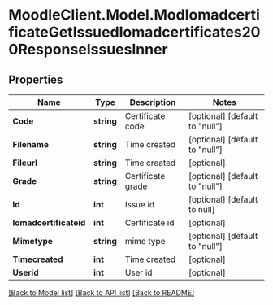# MoodleClient.Model.ModIomadcertificateGetIssuedIomadcertificates200ResponseIssuesInner

## Properties

Name | Type | Description | Notes
------------ | ------------- | ------------- | -------------
**Code** | **string** | Certificate code | [optional] [default to "null"]
**Filename** | **string** | Time created | [optional] [default to "null"]
**Fileurl** | **string** | Time created | [optional] 
**Grade** | **string** | Certificate grade | [optional] [default to "null"]
**Id** | **int** | Issue id | [optional] [default to null]
**Iomadcertificateid** | **int** | Certificate id | [optional] 
**Mimetype** | **string** | mime type | [optional] [default to "null"]
**Timecreated** | **int** | Time created | [optional] 
**Userid** | **int** | User id | [optional] 

[[Back to Model list]](../README.md#documentation-for-models) [[Back to API list]](../README.md#documentation-for-api-endpoints) [[Back to README]](../README.md)

